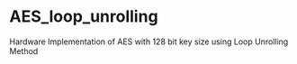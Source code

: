 # AES_loop_unrolling
Hardware Implementation of AES with 128 bit key size using Loop Unrolling Method 
